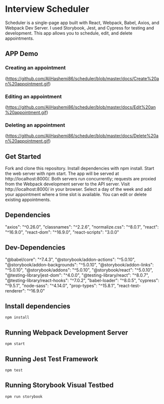 # Interview Scheduler

Scheduler is a single-page app built with React, Webpack, Babel, Axios, and Webpack Dev Server. I used Storybook, Jest, and Cypress for testing and development. This app allows you to schedule, edit, and delete appointments.


## APP Demo

### Creating an appointment

(https://github.com/AliHashemi86/scheduler/blob/master/docs/Create%20an%20appointment.gif)

### Editing an appointment

(https://github.com/AliHashemi86/scheduler/blob/master/docs/Edit%20an%20appointment.gif)

### Deleting an appointment

(https://github.com/AliHashemi86/scheduler/blob/master/docs/Delete%20an%20appointment.gif)


## Get Started

Fork and clone this repository.
Install dependencies with npm install.
Start the web server with npm start. The app will be served at http://localhost:8000/.
Both servers run concurrently; requests are proxied from the Webpack development server to the API server.
Visit http://localhost:8000/ in your browser.
Select a day of the week and add your appointment where a time slot is available.
You can edit or delete existing appointments.


## Dependencies

"axios": "^0.26.0",
"classnames": "^2.2.6",
"normalize.css": "^8.0.1",
"react": "^16.9.0",
"react-dom": "^16.9.0",
"react-scripts": "3.0.0"


## Dev-Dependencies

"@babel/core": "^7.4.3",
"@storybook/addon-actions": "^5.0.10",
"@storybook/addon-backgrounds": "^5.0.10",
"@storybook/addon-links": "^5.0.10",
"@storybook/addons": "^5.0.10",
"@storybook/react": "^5.0.10",
"@testing-library/jest-dom": "^4.0.0",
"@testing-library/react": "^8.0.7",
"@testing-library/react-hooks": "^7.0.2",
"babel-loader": "^8.0.5",
"cypress": "^9.5.1",
"node-sass": "^4.14.0",
"prop-types": "^15.8.1",
"react-test-renderer": "^16.9.0"


## Install dependencies

 `npm install`

## Running Webpack Development Server

`npm start`

## Running Jest Test Framework

`npm test`

## Running Storybook Visual Testbed

`npm run storybook`
